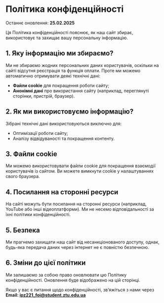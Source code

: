 # Політика конфіденційності

Останнє оновлення: **25.02.2025**

Ця Політика конфіденційності пояснює, як наш сайт збирає, використовує та захищає вашу персональну інформацію.

## **1. Яку інформацію ми збираємо?**

Ми не збираємо жодних персональних даних користувачів, оскільки на сайті вiдсутня реєстрація та функція оплати. Проте ми можемо автоматично отримувати деякі технічнi данi:

- **Файли cookie** для покращення роботи сайту;
- **Анонімні дані** про використання сайту (наприклад, переглянуті сторінки, пристрій, браузер).

## **2. Як ми використовуємо інформацію?**

Зібрані технічнi данi використовуються виключно для:

- Оптимiзацiї роботи сайту;
- Аналізу відвідуваності та покращення контенту.

## **3. Файли cookie**

Ми можемо використовувати файли cookie для покращення взаємодії користувачів із сайтом. Ви можете вимкнути cookie у налаштуваннях свого браузера.

## **4. Посилання на сторонні ресурси**

На сайтi можуть бути посилання на сторонні ресурси (наприклад, YouTube або інші відеоплатформи). Ми не несемо відповідальності за їхні політики конфіденційності.

## **5. Безпека**

Ми прагнемо захищати наш сайт від несанкціонованого доступу, однак, будь-яка передача даних через інтернет не є повністю безпечною.

## **6. Зміни до цієї політики**

Ми залишаємо за собою право оновлювати цю Політику конфіденційності. Оновлення буде відображено на цій сторінці.

Якщо у вас є питання щодо конфіденційності, зв’яжіться з нами через **Email: ipz221_foi@student.ztu.edu.ua**
